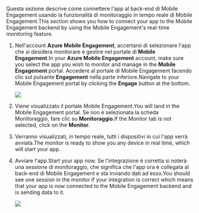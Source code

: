 <span data-ttu-id="91df7-101">Questa sezione descrive come connettere l'app al back-end di Mobile Engagement usando la funzionalità di monitoraggio in tempo reale di Mobile Engagement.</span><span class="sxs-lookup"><span data-stu-id="91df7-101">This section shows you how to connect your app to the Mobile Engagement backend by using the Mobile Engagement's real-time monitoring feature.</span></span> 

1. <span data-ttu-id="91df7-102">Nell'account **Azure Mobile Engagement**, accertarsi di selezionare l'app che si desidera monitorare e gestire nel portale di **Mobile Engagement**.</span><span class="sxs-lookup"><span data-stu-id="91df7-102">In your **Azure Mobile Engagement** account, make sure you select the app you wish to monitor and manage in the **Mobile Engagement** portal.</span></span> <span data-ttu-id="91df7-103">Accedere al portale di Mobile Engagement facendo clic sul pulsante **Engagement** nella parte inferiore.</span><span class="sxs-lookup"><span data-stu-id="91df7-103">Navigate to your Mobile Engagement portal by clicking the **Engage** button at the bottom.</span></span> 
   
     ![](./media/mobile-engagement-connect-app-with-monitor/engage-button.png)
2. <span data-ttu-id="91df7-104">Viene visualizzato il portale Mobile Engagement.</span><span class="sxs-lookup"><span data-stu-id="91df7-104">You will land in the Mobile Engagement portal.</span></span> <span data-ttu-id="91df7-105">Se non è selezionata la scheda Monitoraggio, fare clic su **Monitoraggio**.</span><span class="sxs-lookup"><span data-stu-id="91df7-105">If the Monitor tab is not selected, click on the **Monitor**.</span></span>
3. <span data-ttu-id="91df7-106">Verranno visualizzati, in tempo reale, tutti i dispositivi in cui l'app verrà avviata.</span><span class="sxs-lookup"><span data-stu-id="91df7-106">The monitor is ready to show you any device in real time, which will start your app.</span></span>
4. <span data-ttu-id="91df7-107">Avviare l'app.</span><span class="sxs-lookup"><span data-stu-id="91df7-107">Start your app now.</span></span> <span data-ttu-id="91df7-108">Se l'integrazione è corretta si noterà una sessione di monitoraggio, che significa che l'app ora è collegata al back-end di Mobile Engagement e sta inviando dati ad esso.</span><span class="sxs-lookup"><span data-stu-id="91df7-108">You should see one session in the monitor if your integration is correct which means that your app is now connected to the Mobile Engagement backend and is sending data to it.</span></span>  
   
     ![](./media/mobile-engagement-connect-app-with-monitor/monitor.png)

